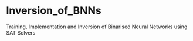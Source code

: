 # Inversion_of_BNNs
Training, Implementation and Inversion of Binarised Neural Networks using SAT Solvers
